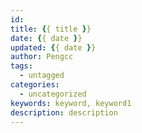 ```yaml
---
id: 
title: {{ title }}
date: {{ date }}
updated: {{ date }}
author: Pengcc
tags:
  - untagged
categories:
  - uncategorized
keywords: keyword, keyword1
description: description
---
```

